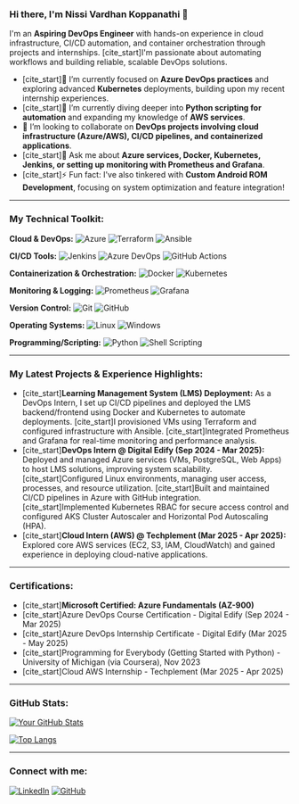 ### Hi there, I'm Nissi Vardhan Koppanathi 👋

I'm an **Aspiring DevOps Engineer** with hands-on experience in cloud infrastructure, CI/CD automation, and container orchestration through projects and internships. [cite_start]I'm passionate about automating workflows and building reliable, scalable DevOps solutions.

- [cite_start]🔭 I’m currently focused on **Azure DevOps practices** and exploring advanced **Kubernetes** deployments, building upon my recent internship experiences.
- [cite_start]🌱 I’m currently diving deeper into **Python scripting for automation** and expanding my knowledge of **AWS services**.
- 👯 I’m looking to collaborate on **DevOps projects involving cloud infrastructure (Azure/AWS), CI/CD pipelines, and containerized applications**.
- [cite_start]💬 Ask me about **Azure services, Docker, Kubernetes, Jenkins, or setting up monitoring with Prometheus and Grafana**.
- [cite_start]⚡ Fun fact: I've also tinkered with **Custom Android ROM Development**, focusing on system optimization and feature integration!

---

### My Technical Toolkit:

**Cloud & DevOps:**
![Azure](https://img.shields.io/badge/Azure-0078D4?style=for-the-badge&logo=azure&logoColor=white)
![Terraform](https://img.shields.io/badge/Terraform-623FCF?style=for-the-badge&logo=terraform&logoColor=white)
![Ansible](https://img.shields.io/badge/Ansible-EE0000?style=for-the-badge&logo=ansible&logoColor=white)

**CI/CD Tools:**
![Jenkins](https://img.shields.io/badge/Jenkins-2C5263?style=for-the-badge&logo=jenkins&logoColor=white)
![Azure DevOps](https://img.shields.io/badge/Azure%20DevOps-0078D7?style=for-the-badge&logo=azure-devops&logoColor=white)
![GitHub Actions](https://img.shields.io/badge/GitHub%20Actions-222222?style=for-the-badge&logo=githubactions&logoColor=white)

**Containerization & Orchestration:**
![Docker](https://img.shields.io/badge/Docker-2496ED?style=for-the-badge&logo=docker&logoColor=white)
![Kubernetes](https://img.shields.io/badge/Kubernetes-326CE5?style=for-the-badge&logo=kubernetes&logoColor=white)

**Monitoring & Logging:**
![Prometheus](https://img.shields.io/badge/Prometheus-E6522C?style=for-the-badge&logo=prometheus&logoColor=white)
![Grafana](https://img.shields.io/badge/Grafana-F46800?style=for-the-badge&logo=grafana&logoColor=white)

**Version Control:**
![Git](https://img.shields.io/badge/Git-F05032?style=for-the-badge&logo=git&logoColor=white)
![GitHub](https://img.shields.io/badge/GitHub-181717?style=for-the-badge&logo=github&logoColor=white)

**Operating Systems:**
![Linux](https://img.shields.io/badge/Linux-FCC624?style=for-the-badge&logo=linux&logoColor=black)
![Windows](https://img.shields.io/badge/Windows-0078D6?style=for-the-badge&logo=windows&logoColor=white)

**Programming/Scripting:**
![Python](https://img.shields.io/badge/Python-3776AB?style=for-the-badge&logo=python&logoColor=white)
![Shell Scripting](https://img.shields.io/badge/Shell%20Scripting-121011?style=for-the-badge&logo=gnu-bash&logoColor=white)

---

### My Latest Projects & Experience Highlights:

-   [cite_start]**Learning Management System (LMS) Deployment:** As a DevOps Intern, I set up CI/CD pipelines and deployed the LMS backend/frontend using Docker and Kubernetes to automate deployments. [cite_start]I provisioned VMs using Terraform and configured infrastructure with Ansible. [cite_start]Integrated Prometheus and Grafana for real-time monitoring and performance analysis.
-   [cite_start]**DevOps Intern @ Digital Edify (Sep 2024 - Mar 2025):** Deployed and managed Azure services (VMs, PostgreSQL, Web Apps) to host LMS solutions, improving system scalability. [cite_start]Configured Linux environments, managing user access, processes, and resource utilization. [cite_start]Built and maintained CI/CD pipelines in Azure with GitHub integration. [cite_start]Implemented Kubernetes RBAC for secure access control and configured AKS Cluster Autoscaler and Horizontal Pod Autoscaling (HPA).
-   [cite_start]**Cloud Intern (AWS) @ Techplement (Mar 2025 - Apr 2025):** Explored core AWS services (EC2, S3, IAM, CloudWatch) and gained experience in deploying cloud-native applications.

---

### Certifications:

-   [cite_start]**Microsoft Certified: Azure Fundamentals (AZ-900)** 
-   [cite_start]Azure DevOps Course Certification - Digital Edify (Sep 2024 - Mar 2025) 
-   [cite_start]Azure DevOps Internship Certificate - Digital Edify (Mar 2025 - May 2025) 
-   [cite_start]Programming for Everybody (Getting Started with Python) - University of Michigan (via Coursera), Nov 2023 
-   [cite_start]Cloud AWS Internship - Techplement (Mar 2025 - Apr 2025) 

---

### GitHub Stats:

[![Your GitHub Stats](https://github-readme-stats.vercel.app/api?username=Nissivardhan&show_icons=true&theme=radical)](https://github.com/anuraghazra/github-readme-stats)

[![Top Langs](https://github-readme-stats.vercel.app/api/top-langs/?username=Nissivardhan&layout=compact&theme=radical)](https://github.com/anuraghazra/github-readme-stats)

---

### Connect with me:

[![LinkedIn](https://img.shields.io/badge/LinkedIn-0077B5?style=for-the-badge&logo=linkedin&logoColor=white)](https://www.linkedin.com/in/nissi-vardhan-koppanathi-9a59b026b)
[![GitHub](https://img.shields.io/badge/GitHub-181717?style=for-the-badge&logo=github&logoColor=white)](https://github.com/Nissivardhan)